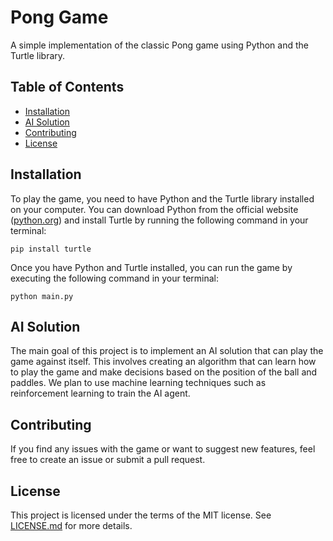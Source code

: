 # Pong Game

A simple implementation of the classic Pong game using Python and the Turtle library.

## Table of Contents

-   [Installation](#installation)
-   [AI Solution](#ai-solution)
-   [Contributing](#contributing)
-   [License](#license)

## Installation

To play the game, you need to have Python and the Turtle library installed on your computer. You can download Python from the official website ([python.org](https://www.python.org/downloads/)) and install Turtle by running the following command in your terminal:

`pip install turtle`

Once you have Python and Turtle installed, you can run the game by executing the following command in your terminal:

`python main.py`

## AI Solution

The main goal of this project is to implement an AI solution that can play the game against itself. This involves creating an algorithm that can learn how to play the game and make decisions based on the position of the ball and paddles. We plan to use machine learning techniques such as reinforcement learning to train the AI agent.

## Contributing

If you find any issues with the game or want to suggest new features, feel free to create an issue or submit a pull request.

## License

This project is licensed under the terms of the MIT license. See [LICENSE.md](LICENSE.md) for more details.
